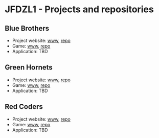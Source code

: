 # JFDZL1 - Projects and repositories

## Blue Brothers
* Project website: [www](http://blue-brothers.jfdzl1.is-academy.pl), [repo](https://github.com/infoshareacademy/jfdzl1-red-coders-www)
* Game: [www](http://blue-brothers.jfdzl1.is-academy.pl/game), [repo](https://github.com/infoshareacademy/jfdzl1-red-coders-game)
* Application: TBD

## Green Hornets
* Project website: [www](http://green-hornets.jfdzl1.is-academy.pl), [repo](https://github.com/infoshareacademy/jfdzl1-green-hornets-www)
* Game: [www](http://green-hornets.jfdzl1.is-academy.pl/game), [repo](https://github.com/infoshareacademy/jfdzl1-green-hornets-game)
* Application: TBD

## Red Coders
* Project website: [www](http://red-coders.jfdzl1.is-academy.pl), [repo](https://github.com/infoshareacademy/jfdzl1-red-coders-www)
* Game: [www](http://red-coders.jfdzl1.is-academy.pl/game), [repo](https://github.com/infoshareacademy/jfdzl1-red-coders-game)
* Application: TBD
